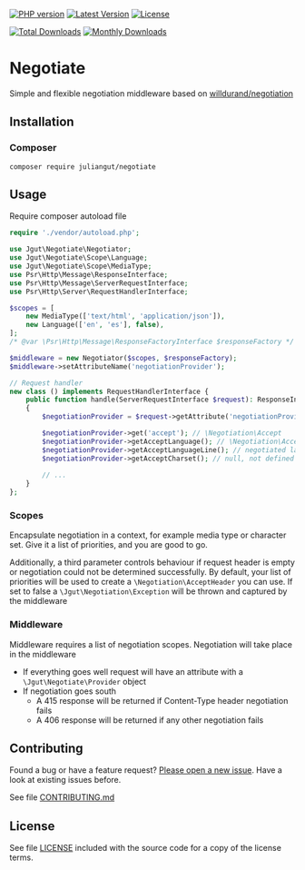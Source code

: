 [![PHP version](https://img.shields.io/badge/PHP-%3E%3D7.4-8892BF.svg?style=flat-square)](http://php.net)
[![Latest Version](https://img.shields.io/packagist/v/juliangut/negotiate.svg?style=flat-square)](https://packagist.org/packages/juliangut/negotiate)
[![License](https://img.shields.io/github/license/juliangut/negotiate.svg?style=flat-square)](https://github.com/juliangut/negotiate/blob/master/LICENSE)

[![Total Downloads](https://img.shields.io/packagist/dt/juliangut/negotiate.svg?style=flat-square)](https://packagist.org/packages/juliangut/negotiate/stats)
[![Monthly Downloads](https://img.shields.io/packagist/dm/juliangut/negotiate.svg?style=flat-square)](https://packagist.org/packages/juliangut/negotiate/stats)

# Negotiate

Simple and flexible negotiation middleware based on [willdurand/negotiation](https://github.com/willdurand/Negotiation)

## Installation

### Composer

```
composer require juliangut/negotiate
```

## Usage

Require composer autoload file

```php
require './vendor/autoload.php';

use Jgut\Negotiate\Negotiator;
use Jgut\Negotiate\Scope\Language;
use Jgut\Negotiate\Scope\MediaType;
use Psr\Http\Message\ResponseInterface;
use Psr\Http\Message\ServerRequestInterface;
use Psr\Http\Server\RequestHandlerInterface;

$scopes = [
    new MediaType(['text/html', 'application/json']),
    new Language(['en', 'es'], false),
];
/* @var \Psr\Http\Message\ResponseFactoryInterface $responseFactory */

$middleware = new Negotiator($scopes, $responseFactory);
$middleware->setAttributeName('negotiationProvider');

// Request handler
new class () implements RequestHandlerInterface {
    public function handle(ServerRequestInterface $request): ResponseInterface
    {
        $negotiationProvider = $request->getAttribute('negotiationProvider');

        $negotiationProvider->get('accept'); // \Negotiation\Accept
        $negotiationProvider->getAcceptLanguage(); // \Negotiation\AcceptLanguage
        $negotiationProvider->getAcceptLanguageLine(); // negotiated language string
        $negotiationProvider->getAcceptCharset(); // null, not defined
        
        // ...
    }
};
```

### Scopes

Encapsulate negotiation in a context, for example media type or character set. Give it a list of priorities, and you are good to go.

Additionally, a third parameter controls behaviour if request header is empty or negotiation could not be determined successfully. By default, your list of priorities will be used to create a `\Negotiation\AcceptHeader` you can use. If set to false a `\Jgut\Negotiation\Exception` will be thrown and captured by the middleware

### Middleware

Middleware requires a list of negotiation scopes. Negotiation will take place in the middleware

* If everything goes well request will have an attribute with a `\Jgut\Negotiate\Provider` object
* If negotiation goes south
  * A 415 response will be returned if Content-Type header negotiation fails
  * A 406 response will be returned if any other negotiation fails

## Contributing

Found a bug or have a feature request? [Please open a new issue](https://github.com/juliangut/negotiate/issues). Have a look at existing issues before.

See file [CONTRIBUTING.md](https://github.com/juliangut/negotiate/blob/master/CONTRIBUTING.md)

## License

See file [LICENSE](https://github.com/juliangut/negotiate/blob/master/LICENSE) included with the source code for a copy of the license terms.
